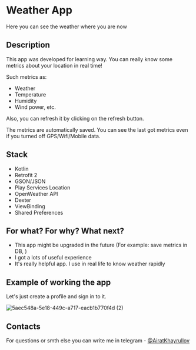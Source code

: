 # Weather App

Here you can see the weather where you are now
  
## Description
This app was developed for learning way. You can really know some metrics about your location in real time! 

Such metrics as: 
- Weather 
- Temperature 
- Humidity 
- Wind power, etc.

Also, you can refresh it by clicking on the refresh button.

The metrics are automatically saved. You can see the last got metrics even if you turned off GPS/Wifi/Mobile data.

## Stack
- Kotlin
- Retrofit 2
- GSON/JSON
- Play Services Location
- OpenWeather API
- Dexter
- ViewBinding
- Shared Preferences


## For what? For why? What next?
- This app might be upgraded in the future (For example: save metrics in DB, )
- I got a lots of useful experience
- It's really helpful app. I use in real life to know weather rapidly

## Example of working the app
Let's just create a profile and sign in to it.

![5aec548a-5e18-449c-a717-eacb1b770f4d (2)](https://user-images.githubusercontent.com/67463538/129627532-bdc11b6d-58bb-455c-ae16-3debffcc9cef.gif)



## Contacts

For questions or smth else you can write me in telegram - [@AiratKhayrullov]

[@AiratKhayrullov]:
  https://t.me/AiratKhayrullov



